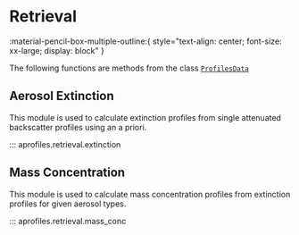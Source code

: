 # Retrieval

:material-pencil-box-multiple-outline:{ style="text-align: center; font-size: xx-large; display: block" }

The following functions are methods from the class
[`ProfilesData`](../data_classes/#profilesdata)

## Aerosol Extinction

This module is used to calculate extinction profiles from single
attenuated backscatter profiles using an a priori.

::: aprofiles.retrieval.extinction

## Mass Concentration

This module is used to calculate mass concentration profiles from
extinction profiles for given aerosol types.

::: aprofiles.retrieval.mass_conc

